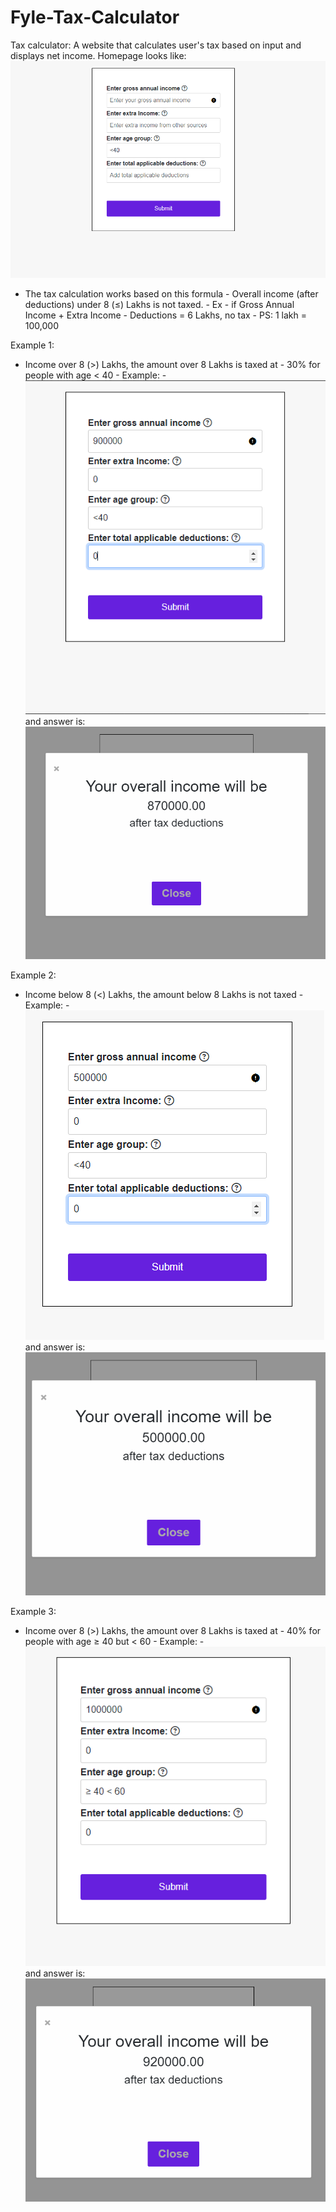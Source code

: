 # Fyle-Tax-Calculator

Tax calculator: A website that calculates user's tax based on input and displays net income.
Homepage looks like:
![HomePage](/images/Homepage.png)

- The tax calculation works based on this formula - Overall income (after deductions) under 8 (≤) Lakhs is not taxed. - Ex - if Gross Annual Income + Extra Income - Deductions = 6 Lakhs, no tax - PS: 1 lakh = 100,000

Example 1:

- Income over 8 (>) Lakhs, the amount over 8 Lakhs is taxed at - 30% for people with age < 40 - Example: - ![Example1](/images/Example1_Q1.png)
  and answer is:
  ![Answer1](/images/Example1_Ans1.png)

Example 2:

- Income below 8 (<) Lakhs, the amount below 8 Lakhs is not taxed - Example: - ![Example2](/images/Example2_Q1.png)
  and answer is:
  ![Answer2](/images/Example2_Ans1.png)

Example 3:

- Income over 8 (>) Lakhs, the amount over 8 Lakhs is taxed at - 40% for people with age ≥ 40 but < 60 - Example: - ![Example1](/images/Example3_Q1.png)
  and answer is:
  ![Answer1](/images/Example3_Ans1.png)
